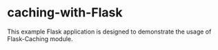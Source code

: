# caching-with-Flask
This example Flask application is designed to demonstrate the usage of Flask-Caching module.
